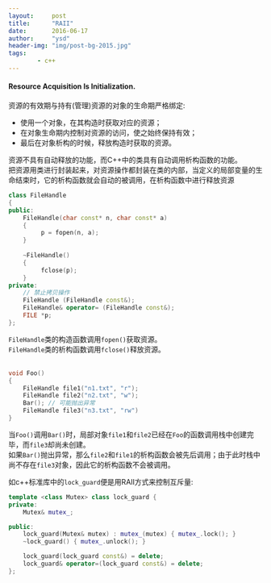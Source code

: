 ```yaml
---
layout:     post
title:      "RAII"
date:       2016-06-17
author:     "ysd"
header-img: "img/post-bg-2015.jpg"
tags:      
        - c++
---
```


#### Resource Acquisition Is Initialization.

资源的有效期与持有(管理)资源的对象的生命期严格绑定:

+ 使用一个对象，在其构造时获取对应的资源；
+ 在对象生命期内控制对资源的访问，使之始终保持有效；
+ 最后在对象析构的时候，释放构造时获取的资源。

资源不具有自动释放的功能，而C++中的类具有自动调用析构函数的功能。<br/>
把资源用类进行封装起来，对资源操作都封装在类的内部，当定义的局部变量的生命结束时，它的析构函数就会自动的被调用，在析构函数中进行释放资源
<br/>

```cpp
class FileHandle 
{
public:
    FileHandle(char const* n, char const* a) 
    {
         p = fopen(n, a); 
    }
    
    ~FileHandle() 
    {
         fclose(p); 
    }
private:
    // 禁止拷贝操作
    FileHandle (FileHandle const&);
    FileHandle& operator= (FileHandle const&);
    FILE *p;
};
```

`FileHandle`类的构造函数调用`fopen()`获取资源。<br/>
`FileHandle`类的析构函数调用`fclose()`释放资源。<br/>
<br/>

```cpp
void Foo()
{
    FileHandle file1("n1.txt", "r"); 
    FileHandle file2("n2.txt", "w");
    Bar(); // 可能抛出异常
    FileHandle file3("n3.txt", "rw")
}
```

当`Foo()`调用`Bar()`时，局部对象`file1`和`file2`已经在`Foo`的函数调用栈中创建完毕，而`file3`却尚未创建。<br/>
如果`Bar()`抛出异常，那么`file2`和`file1`的析构函数会被先后调用；由于此时栈中尚不存在`file3`对象，因此它的析构函数不会被调用。


如c++标准库中的`lock_guard`便是用RAII方式来控制互斥量:

```cpp
template <class Mutex> class lock_guard {
private:
    Mutex& mutex_;

public:
    lock_guard(Mutex& mutex) : mutex_(mutex) { mutex_.lock(); }
    ~lock_guard() { mutex_.unlock(); }

    lock_guard(lock_guard const&) = delete;
    lock_guard& operator=(lock_guard const&) = delete;
};
```